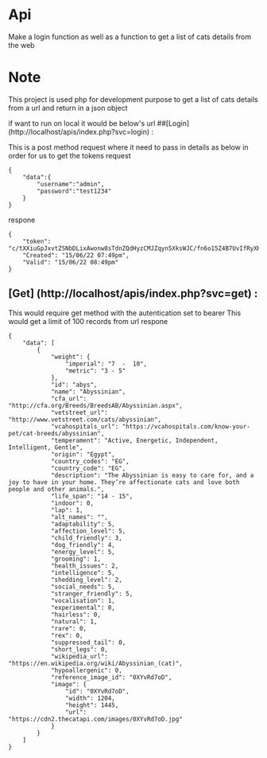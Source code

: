 # Api
Make a login function as well as a function to get a list of cats details from the web

# Note
This project is used php for development purpose to get a list of cats details from a url and return in a json object

if want to run on local it would be below's url
##[Login] (http://localhost/apis/index.php?svc=login) :

This is a post method request where it need to pass in details as below in order for us to get the tokens
request
```
{
    "data":{
        "username":"admin",
        "password":"test1234"
    }
}
```
respone
```
{
    "token": "c/tXXiuGpJxvtZSNbDLixAwonw8sTdnZQdHyzCMJZqyn5XksWJC/fn6o15Z4B7UvIfRyXKUenzgcfJgbxyvg8EyPyzQ7Qw==",
    "Created": "15/06/22 07:49pm",
    "Valid": "15/06/22 08:49pm"
}
```
## [Get] (http://localhost/apis/index.php?svc=get) :

This would require get method with the autentication set to bearer <token>
This would get a limit of 100 records from url
respone
```
{
    "data": [
        {
            "weight": {
                "imperial": "7  -  10",
                "metric": "3 - 5"
            },
            "id": "abys",
            "name": "Abyssinian",
            "cfa_url": "http://cfa.org/Breeds/BreedsAB/Abyssinian.aspx",
            "vetstreet_url": "http://www.vetstreet.com/cats/abyssinian",
            "vcahospitals_url": "https://vcahospitals.com/know-your-pet/cat-breeds/abyssinian",
            "temperament": "Active, Energetic, Independent, Intelligent, Gentle",
            "origin": "Egypt",
            "country_codes": "EG",
            "country_code": "EG",
            "description": "The Abyssinian is easy to care for, and a joy to have in your home. They’re affectionate cats and love both people and other animals.",
            "life_span": "14 - 15",
            "indoor": 0,
            "lap": 1,
            "alt_names": "",
            "adaptability": 5,
            "affection_level": 5,
            "child_friendly": 3,
            "dog_friendly": 4,
            "energy_level": 5,
            "grooming": 1,
            "health_issues": 2,
            "intelligence": 5,
            "shedding_level": 2,
            "social_needs": 5,
            "stranger_friendly": 5,
            "vocalisation": 1,
            "experimental": 0,
            "hairless": 0,
            "natural": 1,
            "rare": 0,
            "rex": 0,
            "suppressed_tail": 0,
            "short_legs": 0,
            "wikipedia_url": "https://en.wikipedia.org/wiki/Abyssinian_(cat)",
            "hypoallergenic": 0,
            "reference_image_id": "0XYvRd7oD",
            "image": {
                "id": "0XYvRd7oD",
                "width": 1204,
                "height": 1445,
                "url": "https://cdn2.thecatapi.com/images/0XYvRd7oD.jpg"
            }
        }
    ]
}
```
